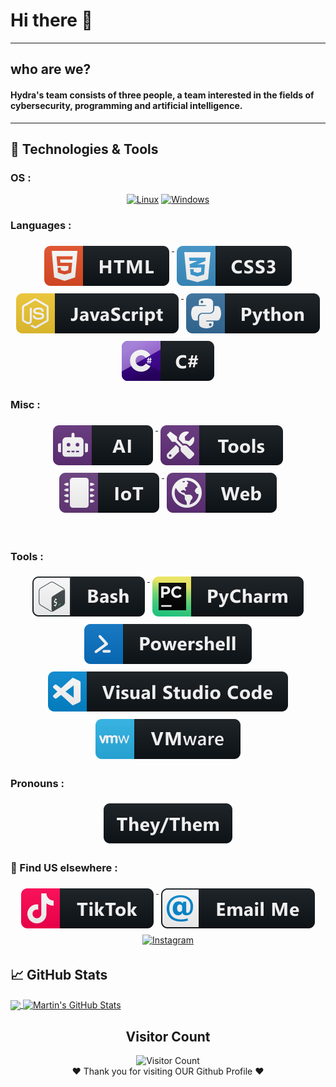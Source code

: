 # Hi there 👋

---

## who are we?

#### Hydra's team consists of three people, a team interested in the fields of cybersecurity, programming and artificial intelligence.

---

## 🔧 Technologies & Tools

### OS :
<div align="center">

  <a href="">![Linux](https://img.shields.io/badge/OS-%20Linux-yellow?style=for-the-badge&logo=Linux)</a>
  <a href="">![Windows](https://img.shields.io/badge/OS-%20Windows-red?style=for-the-badge&logo=windows)</a>
</div>

<!--<img src="https://raw.githubusercontent.com/MikeCodesDotNET/MikeCodesDotNET/a8abbf37441f3253f74ea255a47f289208d7568c/Resources/wpf.svg" alt="Windows" style="vertical-align:top; margin:4px">-->

### Languages :
<p align="center">
<a href="#">
<img src="https://raw.githubusercontent.com/MikeCodesDotNET/ColoredBadges/master/svg/dev/languages/html.svg" alt="html" style="vertical-align:top; margin:6px 4px">
</a>
<a href="#">
<img src="https://raw.githubusercontent.com/MikeCodesDotNET/ColoredBadges/master/svg/dev/languages/css3.svg" alt="css3" style="vertical-align:top; margin:6px 4px">
</a>
<a href="#">
<img src="https://raw.githubusercontent.com/MikeCodesDotNET/ColoredBadges/master/svg/dev/languages/js.svg" alt="js" style="vertical-align:top; margin:6px 4px">
</a>
<a href="#">
<img src="https://raw.githubusercontent.com/MikeCodesDotNET/ColoredBadges/master/svg/dev/languages/python.svg" alt="python" style="vertical-align:top; margin:6px 4px">
</a>  
<a href="#">
<img src="https://raw.githubusercontent.com/MikeCodesDotNET/ColoredBadges/master/svg/dev/languages/csharp.svg" alt="csharp" style="vertical-align:top; margin:6px 4px">
</a>  
</p>

### Misc :
<p align="center">
<a href="#">
<img src="https://raw.githubusercontent.com/MikeCodesDotNET/ColoredBadges/master/svg/dev/misc/ai.svg" alt="ai" style="vertical-align:top; margin:6px 4px">     </a>  
<a href="#">
<img src="https://raw.githubusercontent.com/MikeCodesDotNET/ColoredBadges/master/svg/dev/misc/tools.svg" alt="tools" style="vertical-align:top; margin:6px 4px">
</a>  
<a href="#">   
<img src="https://raw.githubusercontent.com/MikeCodesDotNET/ColoredBadges/master/svg/dev/misc/iot.svg" alt="iot" style="vertical-align:top; margin:6px 4px">
</a>  

<a href="#">
<img src="https://raw.githubusercontent.com/MikeCodesDotNET/ColoredBadges/master/svg/dev/misc/web.svg" alt="web" style="vertical-align:top; margin:6px 4px">
</a>  
</p>
<br>

### Tools :
<p align="center">
<a href="#">
    <img src="https://raw.githubusercontent.com/MikeCodesDotNET/ColoredBadges/master/svg/dev/tools/bash.svg" alt="bash" style="vertical-align:top; margin:6px 4px">
</a> 
<a href="#">
    <img src="https://raw.githubusercontent.com/MikeCodesDotNET/ColoredBadges/master/svg/dev/tools/jetbrains_pycharm.svg" alt="jetbrains_pycharm" style="vertical-align:top; margin:6px 4px">
</a> 
<a href="#">
    <img src="https://raw.githubusercontent.com/MikeCodesDotNET/ColoredBadges/master/svg/dev/tools/powershell.svg" alt="powershell" style="vertical-align:top; margin:6px 4px">
</a> 
<a href="#">
    <img src="https://raw.githubusercontent.com/MikeCodesDotNET/ColoredBadges/master/svg/dev/tools/visualstudio_code.svg" alt="visualstudio_code" style="vertical-align:top; margin:6px 4px">
</a> 


<a href="#">
    <img src="https://raw.githubusercontent.com/MikeCodesDotNET/ColoredBadges/master/svg/dev/tools/vmware.svg" alt="vmware" style="vertical-align:top; margin:6px 4px">
</a> 
</p>


### Pronouns :
<p align="center">
   <a href="#">
    <img src="https://raw.githubusercontent.com/MikeCodesDotNET/ColoredBadges/master/svg/pronouns/theythem.svg" alt="they / them" style="vertical-align:top; margin:6px 4px">
  </a>  
</p> 


### 📢 Find US elsewhere :
<p align="center">
    </a>    <a href="https://www.tiktok.com/@.hydrateam">
    <img src="https://raw.githubusercontent.com/MikeCodesDotNET/ColoredBadges/master/svg/social/tiktok.svg" alt="tiktok" style="vertical-align:top; margin:6px 4px">
  </a> 
  <a href="secret">
    <img src="https://raw.githubusercontent.com/MikeCodesDotNET/ColoredBadges/master/svg/social/email_me.svg" alt="email_me" style="vertical-align:top; margin:6px 4px">
  </a>  
  <a href="https://www.instagram.com/hydra3team/">
    <img src="https://raw.githubusercontent.com/MikeCodesDotNET/MikeCodesDotNET/a8abbf37441f3253f74ea255a47f289208d7568c/Resources/instagram.svg" alt="Instagram" style="vertical-align:top; margin:4px">
  </a>



</p>


## &#x1f4c8; GitHub Stats

<a href="https://github.com/Hydra3Team/Hydra3Team">
<img align="center" src="https://github-readme-stats.vercel.app/api/top-langs/?username=Hydra3Team&title_color=ffffff&text_color=c9cacc&icon_color=2bbc8a&bg_color=1d1f21&langs_count=3" />
</a>
<a href="https://github.com/Hydra3Team/Hydra3Team">
    <img align="center" src="https://github-readme-stats.vercel.app/api?username=Hydra3Team&show_icons=true&line_height=27&count_private=true&title_color=ffffff&text_color=c9cacc&icon_color=2bbc8a&bg_color=1d1f21" alt="Martin's GitHub Stats" />
</a>



<div align="center">

## Visitor Count
![Visitor Count](https://profile-counter.glitch.me/{Hydra3Team}/count.svg)
<br>
❤️ Thank you for visiting OUR Github Profile ❤️
</div>
